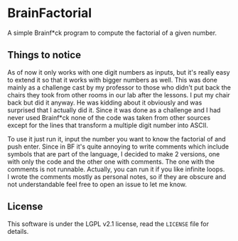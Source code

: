 # BrainFactorial
A simple Brainf*ck program to compute the factorial of a given number.

## Things to notice
As of now it only works with one digit numbers as inputs, but it's really easy to extend it so that it works with bigger numbers as well.
This was done mainly as a challenge cast by my professor to those who didn't put back the chairs they took from other rooms in our lab after the lessons.
I put my chair back but did it anyway. He was kidding about it obviously and was surprised that I actually did it. Since it was done as a challenge and I
had never used Brainf*ck none of the code was taken from other sources except for the lines that transform a multiple digit number into ASCII.

To use it just run it, input the number you want to know the factorial of and push enter.
Since in BF it's quite annoying to write comments which include symbols that are part of the language, I decided to make 2 versions, one with only the code and the other one with comments.
The one with the comments is not runnable. Actually, you can run it if you like infinite loops.  
I wrote the comments mostly as personal notes, so if they are obscure and not understandable feel free to open an issue to let me know.

## License
This software is under the LGPL v2.1 license, read the `LICENSE` file for details.